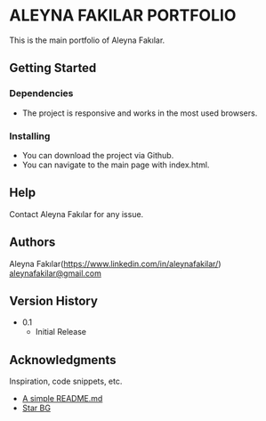 # ALEYNA FAKILAR PORTFOLIO

This is the main portfolio of Aleyna Fakılar.

## Getting Started

### Dependencies

* The project is responsive and works in the most used browsers.

### Installing

* You can download the project via Github. 
* You can navigate to the main page with index.html.

## Help

Contact Aleyna Fakılar for any issue.

## Authors

Aleyna Fakılar(https://www.linkedin.com/in/aleynafakilar/)
aleynafakilar@gmail.com


## Version History

* 0.1
    * Initial Release


## Acknowledgments

Inspiration, code snippets, etc.
* [A simple README.md](https://gist.github.com/DomPizzie/7a5ff55ffa9081f2de27c315f5018afc)
* [Star BG](https://codepen.io/riley-pearce/pen/OJWPjZM)
